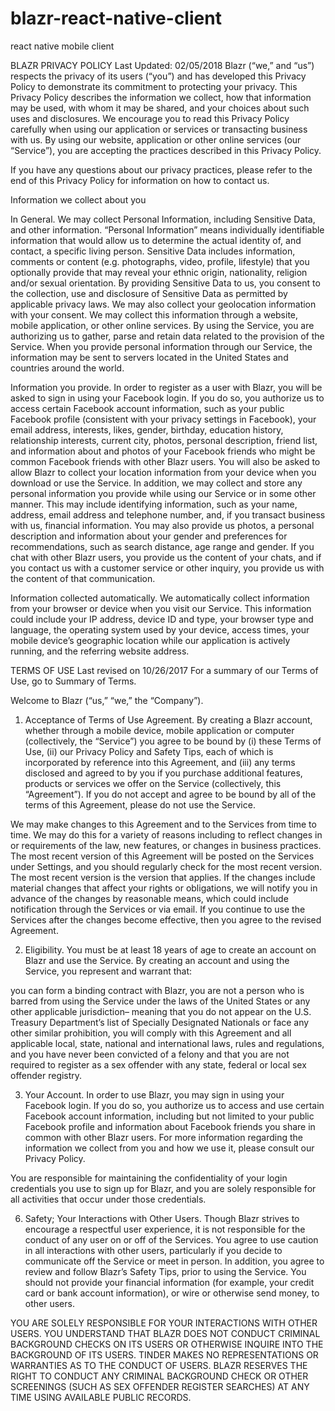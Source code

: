 # blazr-react-native-client
react native mobile client

BLAZR PRIVACY POLICY
Last Updated: 02/05/2018
Blazr (“we,” and “us”) respects the privacy of its users (“you”) and has developed this Privacy Policy to demonstrate its commitment to protecting your privacy. This Privacy Policy describes the information we collect, how that information may be used, with whom it may be shared, and your choices about such uses and disclosures. We encourage you to read this Privacy Policy carefully when using our application or services or transacting business with us. By using our website, application or other online services (our “Service”), you are accepting the practices described in this Privacy Policy.

If you have any questions about our privacy practices, please refer to the end of this Privacy Policy for information on how to contact us.

Information we collect about you

In General. We may collect Personal Information, including Sensitive Data, and other information. “Personal Information” means individually identifiable information that would allow us to determine the actual identity of, and contact, a specific living person. Sensitive Data includes information, comments or content (e.g. photographs, video, profile, lifestyle) that you optionally provide that may reveal your ethnic origin, nationality, religion and/or sexual orientation. By providing Sensitive Data to us, you consent to the collection, use and disclosure of Sensitive Data as permitted by applicable privacy laws. We may also collect your geolocation information with your consent. We may collect this information through a website, mobile application, or other online services. By using the Service, you are authorizing us to gather, parse and retain data related to the provision of the Service. When you provide personal information through our Service, the information may be sent to servers located in the United States and countries around the world.

Information you provide. In order to register as a user with Blazr, you will be asked to sign in using your Facebook login. If you do so, you authorize us to access certain Facebook account information, such as your public Facebook profile (consistent with your privacy settings in Facebook), your email address, interests, likes, gender, birthday, education history, relationship interests, current city, photos, personal description, friend list, and information about and photos of your Facebook friends who might be common Facebook friends with other Blazr users. You will also be asked to allow Blazr to collect your location information from your device when you download or use the Service. In addition, we may collect and store any personal information you provide while using our Service or in some other manner. This may include identifying information, such as your name, address, email address and telephone number, and, if you transact business with us, financial information. You may also provide us photos, a personal description and information about your gender and preferences for recommendations, such as search distance, age range and gender. If you chat with other Blazr users, you provide us the content of your chats, and if you contact us with a customer service or other inquiry, you provide us with the content of that communication.

Information collected automatically. We automatically collect information from your browser or device when you visit our Service. This information could include your IP address, device ID and type, your browser type and language, the operating system used by your device, access times, your mobile device’s geographic location while our application is actively running, and the referring website address.

TERMS OF USE
Last revised on 10/26/2017
For a summary of our Terms of Use, go to Summary of Terms.

Welcome to Blazr (“us,” “we,” the “Company”).

1. Acceptance of Terms of Use Agreement. 
By creating a Blazr account, whether through a mobile device, mobile application or computer (collectively, the “Service”) you agree to be bound by (i) these Terms of Use, (ii) our Privacy Policy and Safety Tips, each of which is incorporated by reference into this Agreement, and (iii) any terms disclosed and agreed to by you if you purchase additional features, products or services we offer on the Service (collectively, this “Agreement”). If you do not accept and agree to be bound by all of the terms of this Agreement, please do not use the Service.

We may make changes to this Agreement and to the Services from time to time. We may do this for a variety of reasons including to reflect changes in or requirements of the law, new features, or changes in business practices. The most recent version of this Agreement will be posted on the Services under Settings, and you should regularly check for the most recent version. The most recent version is the version that applies. If the changes include material changes that affect your rights or obligations, we will notify you in advance of the changes by reasonable means, which could include notification through the Services or via email. If you continue to use the Services after the changes become effective, then you agree to the revised Agreement.

2. Eligibility.
You must be at least 18 years of age to create an account on Blazr and use the Service. By creating an account and using the Service, you represent and warrant that:

  you can form a binding contract with Blazr,
  you are not a person who is barred from using the Service under the laws of the United States or any other applicable jurisdiction–     meaning that you do not appear on the U.S. Treasury Department’s list of Specially Designated Nationals or face any other similar       prohibition,
  you will comply with this Agreement and all applicable local, state, national and international laws, rules and regulations, and
  you have never been convicted of a felony and that you are not required to register as a sex offender with any state, federal or local   sex offender registry.

3. Your Account.
In order to use Blazr, you may sign in using your Facebook login.  If you do so, you authorize us to access and use certain Facebook account information, including but not limited to your public Facebook profile and information about Facebook friends you share in common with other Blazr users. For more information regarding the information we collect from you and how we use it, please consult our Privacy Policy.

You are responsible for maintaining the confidentiality of your login credentials you use to sign up for Blazr, and you are solely responsible for all activities that occur under those credentials.

6. Safety; Your Interactions with Other Users.
Though Blazr strives to encourage a respectful user experience, it is not responsible for the conduct of any user on or off of the Services. You agree to use caution in all interactions with other users, particularly if you decide to communicate off the Service or meet in person. In addition, you agree to review and follow Blazr’s Safety Tips, prior to using the Service. You should not provide your financial information (for example, your credit card or bank account information), or wire or otherwise send money, to other users.

YOU ARE SOLELY RESPONSIBLE FOR YOUR INTERACTIONS WITH OTHER USERS. YOU UNDERSTAND THAT BLAZR DOES NOT CONDUCT CRIMINAL BACKGROUND CHECKS ON ITS USERS OR OTHERWISE INQUIRE INTO THE BACKGROUND OF ITS USERS. TINDER MAKES NO REPRESENTATIONS OR WARRANTIES AS TO THE CONDUCT OF USERS. BLAZR RESERVES THE RIGHT TO CONDUCT ANY CRIMINAL BACKGROUND CHECK OR OTHER SCREENINGS (SUCH AS SEX OFFENDER REGISTER SEARCHES) AT ANY TIME USING AVAILABLE PUBLIC RECORDS.
